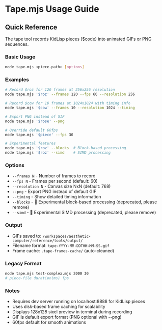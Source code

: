 # Tape.mjs Usage Guide

## Quick Reference

The tape tool records KidLisp pieces ($code) into animated GIFs or PNG sequences.

### Basic Usage
```bash
node tape.mjs <piece-path> [options]
```

### Examples
```bash
# Record $roz for 120 frames at 256x256 resolution
node tape.mjs '$roz' --frames 120 --fps 60 --resolution 256

# Record $cow for 10 frames at 1024x1024 with timing info
node tape.mjs '$cow' --frames 10 --resolution 1024 --timing

# Export PNG instead of GIF
node tape.mjs '$rose' --png

# Override default 60fps
node tape.mjs '$piece' --fps 30

# Experimental features
node tape.mjs '$roz' --blocks  # Block-based processing
node tape.mjs '$roz' --simd    # SIMD processing
```

### Options
- `--frames N` - Number of frames to record
- `--fps N` - Frames per second (default: 60)
- `--resolution N` - Canvas size NxN (default: 768)
- `--png` - Export PNG instead of default GIF
- `--timing` - Show detailed timing information
- `--blocks` - 🧪 Experimental block-based processing (deprecated, please remove)
- `--simd` - 🚀 Experimental SIMD processing (deprecated, please remove)

### Output
- GIFs saved to: `/workspaces/aesthetic-computer/reference/tools/output/`
- Filename format: `tape-YYYY-MM-DDTHH-MM-SS.gif`
- Frame cache: `.tape-frames-cache/` (auto-cleaned)

### Legacy Format
```bash
node tape.mjs test-complex.mjs 2000 30
# piece-file duration(ms) fps
```

### Notes
- Requires dev server running on localhost:8888 for KidLisp pieces
- Uses disk-based frame caching for scalability
- Displays 128x128 sixel preview in terminal during recording
- GIF is default export format (PNG optional with --png)
- 60fps default for smooth animations